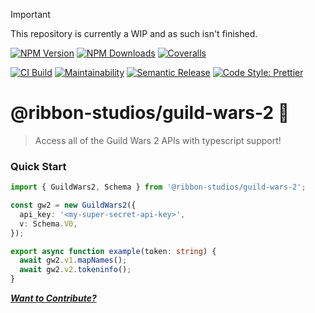> [!IMPORTANT]  
> This repository is currently a WIP and as such isn't finished.

[![NPM Version][npm-version-image]][npm-url]
[![NPM Downloads][npm-downloads-image]][npm-url]
[![Coveralls][coveralls-image]][coveralls-url]

[![CI Build][github-actions-image]][github-actions-url]
[![Maintainability][maintainability-image]][maintainability-url]
[![Semantic Release][semantic-release-image]][semantic-release-url]
[![Code Style: Prettier][code-style-image]][code-style-url]

# @ribbon-studios/guild-wars-2 🦁

> Access all of the Guild Wars 2 APIs with typescript support!

### Quick Start

```ts
import { GuildWars2, Schema } from '@ribbon-studios/guild-wars-2';

const gw2 = new GuildWars2({
  api_key: '<my-super-secret-api-key>',
  v: Schema.V0,
});

export async function example(token: string) {
  await gw2.v1.mapNames();
  await gw2.v2.tokeninfo();
}
```

[_**Want to Contribute?**_](/CONTRIBUTING.md)

[npm-version-image]: https://img.shields.io/npm/v/@ribbon-studios/guild-wars-2.svg
[npm-downloads-image]: https://img.shields.io/npm/dm/@ribbon-studios/guild-wars-2.svg
[npm-url]: https://npmjs.org/package/@ribbon-studios/guild-wars-2
[github-actions-image]: https://img.shields.io/github/actions/workflow/status/ribbon-studios/guild-wars-2/ci.yml?event=push
[github-actions-url]: https://github.com/ribbon-studios/guild-wars-2/actions/workflows/ci.yml?query=branch%3Amain
[coveralls-image]: https://img.shields.io/coveralls/ribbon-studios/guild-wars-2.svg
[coveralls-url]: https://coveralls.io/github/ribbon-studios/guild-wars-2?branch=main
[code-style-image]: https://img.shields.io/badge/code%20style-prettier-ff69b4.svg
[code-style-url]: https://prettier.io
[maintainability-image]: https://img.shields.io/codeclimate/maintainability/ribbon-studios/guild-wars-2
[maintainability-url]: https://codeclimate.com/github/ribbon-studios/guild-wars-2/maintainability
[semantic-release-url]: https://github.com/semantic-release/semantic-release
[semantic-release-image]: https://img.shields.io/badge/%F0%9F%93%A6%F0%9F%9A%80-semantic--release-e10079
